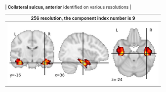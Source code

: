 


| **Collateral sulcus, anterior** identified on various resolutions |

| 256 resolution, the component index number is 9|  
|:---:|  
| ![Component 256](../256/final/9.jpg "From component 256: Collateral sulcus, anterior") |
